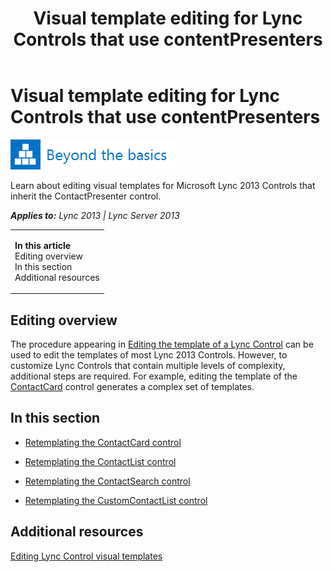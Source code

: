 ﻿---
title: Visual template editing for Lync Controls that use contentPresenters
TOCTitle: Visual template editing for Lync Controls that use contentPresenters
ms:assetid: 9a6a4191-0acd-4d66-85cc-3280027be11b
ms:mtpsurl: https://msdn.microsoft.com/en-us/library/JJ945565(v=office.15)
ms:contentKeyID: 51541378
ms.date: 07/24/2014
mtps_version: v=office.15
---

# Visual template editing for Lync Controls that use contentPresenters

![Beyond the basics topic](images/JJ945548.mod_icon_beyondbasics_long(Office.15).png "Beyond the basics topic")

Learn about editing visual templates for Microsoft Lync 2013 Controls that inherit the ContactPresenter control.


_**Applies to:** Lync 2013 | Lync Server 2013_

<table>
<colgroup>
<col style="width: 100%" />
</colgroup>
<tbody>
<tr class="odd">
<td><p><strong>In this article</strong><br />
Editing overview<br />
In this section<br />
Additional resources</p></td>
</tr>
</tbody>
</table>


## Editing overview

The procedure appearing in [Editing the template of a Lync Control](editing-the-template-of-a-lync-control.md) can be used to edit the templates of most Lync 2013 Controls. However, to customize Lync Controls that contain multiple levels of complexity, additional steps are required. For example, editing the template of the [ContactCard](contactcard-class-microsoft-lync-controls_1.md) control generates a complex set of templates.

## In this section

  - [Retemplating the ContactCard control](retemplating-the-contactcard-control.md)

  - [Retemplating the ContactList control](retemplating-the-contactlist-control.md)

  - [Retemplating the ContactSearch control](retemplating-the-contactsearch-control.md)

  - [Retemplating the CustomContactList control](retemplating-the-customcontactlist-control.md)

## Additional resources

[Editing Lync Control visual templates](editing-lync-control-visual-templates.md)

